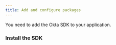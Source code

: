 ```yaml
---
title: Add and configure packages
---
```

You need to add the Okta SDK to your application.

### Install the SDK

<StackSnippet snippet="installsdk"/>

<NextSectionLink/>

